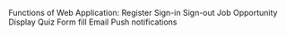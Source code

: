 Functions of Web Application:
  Register
  Sign-in
  Sign-out
  Job Opportunity Display
  Quiz
  Form fill
  Email
  Push notifications
